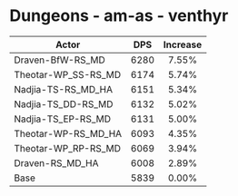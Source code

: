# Dungeons - am-as - venthyr
| Actor | DPS | Increase |
|---|:---:|:---:|
|Draven-BfW-RS_MD|6280|7.55%|
|Theotar-WP_SS-RS_MD|6174|5.74%|
|Nadjia-TS-RS_MD_HA|6151|5.34%|
|Nadjia-TS_DD-RS_MD|6132|5.02%|
|Nadjia-TS_EP-RS_MD|6131|5.00%|
|Theotar-WP-RS_MD_HA|6093|4.35%|
|Theotar-WP_RP-RS_MD|6069|3.94%|
|Draven-RS_MD_HA|6008|2.89%|
|Base|5839|0.00%|
